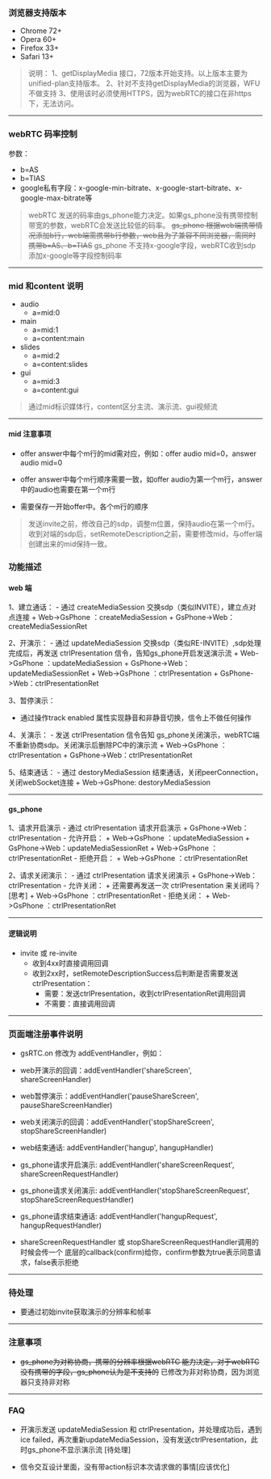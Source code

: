 

### 浏览器支持版本

- Chrome 72+ 
- Opera 60+
- Firefox 33+
- Safari 13+

> 说明：
> 1、getDisplayMedia 接口，72版本开始支持。以上版本主要为unified-plan支持版本。
> 2、针对不支持getDisplayMedia的浏览器，WFU不做支持
> 3、使用该时必须使用HTTPS，因为webRTC的接口在非https下，无法访问。

----

### webRTC 码率控制

参数：

- b=AS
- b=TIAS
- google私有字段：x-google-min-bitrate、x-google-start-bitrate、x-google-max-bitrate等

> webRTC 发送的码率由gs_phone能力决定。如果gs_phone没有携带控制带宽的参数，webRTC会发送比较低的码率。
> ~~gs_phone 根据web端携带情况添加b行，web端需携带b行参数，web且为了兼容不同浏览器，需同时携带b=AS、b=TIAS~~
> gs_phone 不支持x-google字段，webRTC收到sdp添加x-google等字段控制码率

-----

### mid 和content 说明

- audio
    - a=mid:0
- main
    - a=mid:1
    - a=content:main
- slides
    - a=mid:2
    - a=content:slides
- gui
    - a=mid:3
    - a=content:gui


> 通过mid标识媒体行，content区分主流、演示流、gui视频流

----

#### mid 注意事项

- offer answer中每个m行的mid需对应，例如：offer audio mid=0，answer audio mid=0

- offer answer中每个m行顺序需要一致，如offer audio为第一个m行，answer中的audio也需要在第一个m行

- 需要保存一开始offer中。各个m行的顺序

> 发送invite之前，修改自己的sdp，调整m位置，保持audio在第一个m行。收到对端的sdp后，setRemoteDescription之前，需要修改mid，与offer端创建出来的mid保持一致。


### 功能描述
   
#### web 端
1、建立通话：
    - 通过 createMediaSession 交换sdp（类似INVITE），建立点对点连接
       +  Web->GsPhone ：createMediaSession
       +  GsPhone->Web：createMediaSessionRet
    
    
2、开演示：
    - 通过 updateMediaSession 交换sdp（类似RE-INVITE）,sdp处理完成后，再发送 ctrlPresentation 信令，告知gs_phone开启发送演示流
         +  Web->GsPhone ：updateMediaSession
         +  GsPhone->Web：updateMediaSessionRet 
         +  Web->GsPhone ：ctrlPresentation
         +  GsPhone->Web：ctrlPresentationRet 
        
    
3、暂停演示：
   - 通过操作track enabled 属性实现静音和非静音切换，信令上不做任何操作


4、关演示：
    - 发送 ctrlPresentation 信令告知 gs_phone关闭演示，webRTC端不重新协商sdp。关闭演示后删除PC中的演示流
        +  Web->GsPhone ：ctrlPresentation
        +  GsPhone->Web：ctrlPresentationRet 


5、结束通话：
    - 通过 destoryMediaSession 结束通话，关闭peerConnection，关闭webSocket连接
        + Web->GsPhone: destoryMediaSession
    
----

#### gs_phone

1、请求开启演示
    - 通过 ctrlPresentation 请求开启演示
         +  GsPhone->Web：ctrlPresentation 
    - 允许开启：
         +  Web->GsPhone ：updateMediaSession
         +  GsPhone->Web：updateMediaSessionRet 
         +  Web->GsPhone ：ctrlPresentationRet
    - 拒绝开启：
         + Web->GsPhone ：ctrlPresentationRet

2、请求关闭演示：
    - 通过 ctrlPresentation 请求关闭演示
         +  GsPhone->Web：ctrlPresentation 
    - 允许关闭：
        + 还需要再发送一次 ctrlPresentation 来关闭吗？[思考]
        + Web->GsPhone ：ctrlPresentationRet
    - 拒绝关闭：
        + Web->GsPhone ：ctrlPresentationRet

----
  
#### 逻辑说明

- invite 或 re-invite
    + 收到4xx时直接调用回调
    + 收到2xx时，setRemoteDescriptionSuccess后判断是否需要发送 ctrlPresentation：
        - 需要：发送ctrlPresentation，收到ctrlPresentationRet调用回调
        - 不需要：直接调用回调



-----

### 页面端注册事件说明

- gsRTC.on 修改为 addEventHandler，例如：

- web开演示的回调：addEventHandler('shareScreen', shareScreenHandler)

- web暂停演示：addEventHandler('pauseShareScreen', pauseShareScreenHandler)

- web关闭演示的回调：addEventHandler('stopShareScreen', stopShareScreenHandler)

- web结束通话: addEventHandler('hangup', hangupHandler)

- gs_phone请求开启演示: addEventHandler('shareScreenRequest', shareScreenRequestHandler)

- gs_phone请求关闭演示: addEventHandler('stopShareScreenRequest', stopShareScreenRequestHandler)

- gs_phone请求结束通话: addEventHandler('hangupRequest', hangupRequestHandler)


- shareScreenRequestHandler 或 stopShareScreenRequestHandler调用的时候会传一个 底层的callback(confirm)给你，confirm参数为true表示同意请求，false表示拒绝


----

### 待处理

- 要通过初始invite获取演示的分辨率和帧率


----

### 注意事项

- ~~gs_phone为对称协商，携带的分辨率根据webRTC 能力决定，对于webRTC没有携带的字段，gs_phone认为是不支持的~~   已修改为非对称协商，因为浏览器只支持非对称


----
### FAQ

- 开演示发送 updateMediaSession 和 ctrlPresentation，并处理成功后，遇到ice failed，再次重新updateMediaSession，没有发送ctrlPresentation，此时gs_phone不显示演示流 [待处理]

- 信令交互设计里面，没有带action标识本次请求做的事情[应该优化]

